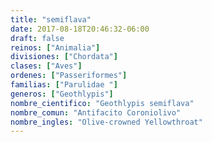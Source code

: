 ```yaml
---
title: "semiflava"
date: 2017-08-18T20:46:32-06:00
draft: false
reinos: ["Animalia"]
divisiones: ["Chordata"]
clases: ["Aves"]
ordenes: ["Passeriformes"]
familias: ["Parulidae "]
generos: ["Geothlypis"]
nombre_cientifico: "Geothlypis semiflava"
nombre_comun: "Antifacito Coroniolivo"
nombre_ingles: "Olive-crowned Yellowthroat"
---
```

